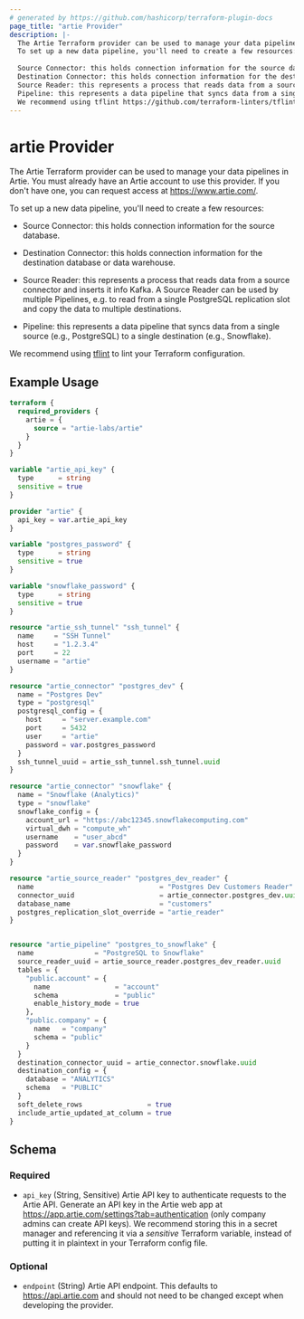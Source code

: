 ```yaml
---
# generated by https://github.com/hashicorp/terraform-plugin-docs
page_title: "artie Provider"
description: |-
  The Artie Terraform provider can be used to manage your data pipelines in Artie. You must already have an Artie account to use this provider. If you don't have one, you can request access at https://www.artie.com/.
  To set up a new data pipeline, you'll need to create a few resources:
  
  Source Connector: this holds connection information for the source database.
  Destination Connector: this holds connection information for the destination database or data warehouse.
  Source Reader: this represents a process that reads data from a source connector and inserts it info Kafka. A Source Reader can be used by multiple Pipelines, e.g. to read from a single PostgreSQL replication slot and copy the data to multiple destinations.
  Pipeline: this represents a data pipeline that syncs data from a single source (e.g., PostgreSQL) to a single destination (e.g., Snowflake).
  We recommend using tflint https://github.com/terraform-linters/tflint to lint your Terraform configuration.
---
```


# artie Provider

The Artie Terraform provider can be used to manage your data pipelines in Artie. You must already have an Artie account to use this provider. If you don't have one, you can request access at https://www.artie.com/.

To set up a new data pipeline, you'll need to create a few resources:

- Source Connector: this holds connection information for the source database.

- Destination Connector: this holds connection information for the destination database or data warehouse.

- Source Reader: this represents a process that reads data from a source connector and inserts it info Kafka. A Source Reader can be used by multiple Pipelines, e.g. to read from a single PostgreSQL replication slot and copy the data to multiple destinations.

- Pipeline: this represents a data pipeline that syncs data from a single source (e.g., PostgreSQL) to a single destination (e.g., Snowflake).

We recommend using [tflint](https://github.com/terraform-linters/tflint) to lint your Terraform configuration.

## Example Usage

```terraform
terraform {
  required_providers {
    artie = {
      source = "artie-labs/artie"
    }
  }
}

variable "artie_api_key" {
  type      = string
  sensitive = true
}

provider "artie" {
  api_key = var.artie_api_key
}

variable "postgres_password" {
  type      = string
  sensitive = true
}

variable "snowflake_password" {
  type      = string
  sensitive = true
}

resource "artie_ssh_tunnel" "ssh_tunnel" {
  name     = "SSH Tunnel"
  host     = "1.2.3.4"
  port     = 22
  username = "artie"
}

resource "artie_connector" "postgres_dev" {
  name = "Postgres Dev"
  type = "postgresql"
  postgresql_config = {
    host     = "server.example.com"
    port     = 5432
    user     = "artie"
    password = var.postgres_password
  }
  ssh_tunnel_uuid = artie_ssh_tunnel.ssh_tunnel.uuid
}

resource "artie_connector" "snowflake" {
  name = "Snowflake (Analytics)"
  type = "snowflake"
  snowflake_config = {
    account_url = "https://abc12345.snowflakecomputing.com"
    virtual_dwh = "compute_wh"
    username    = "user_abcd"
    password    = var.snowflake_password
  }
}

resource "artie_source_reader" "postgres_dev_reader" {
  name                               = "Postgres Dev Customers Reader"
  connector_uuid                     = artie_connector.postgres_dev.uuid
  database_name                      = "customers"
  postgres_replication_slot_override = "artie_reader"
}


resource "artie_pipeline" "postgres_to_snowflake" {
  name               = "PostgreSQL to Snowflake"
  source_reader_uuid = artie_source_reader.postgres_dev_reader.uuid
  tables = {
    "public.account" = {
      name                = "account"
      schema              = "public"
      enable_history_mode = true
    },
    "public.company" = {
      name   = "company"
      schema = "public"
    }
  }
  destination_connector_uuid = artie_connector.snowflake.uuid
  destination_config = {
    database = "ANALYTICS"
    schema   = "PUBLIC"
  }
  soft_delete_rows                = true
  include_artie_updated_at_column = true
}
```

<!-- schema generated by tfplugindocs -->
## Schema

### Required

- `api_key` (String, Sensitive) Artie API key to authenticate requests to the Artie API. Generate an API key in the Artie web app at https://app.artie.com/settings?tab=authentication (only company admins can create API keys). We recommend storing this in a secret manager and referencing it via a *sensitive* Terraform variable, instead of putting it in plaintext in your Terraform config file.

### Optional

- `endpoint` (String) Artie API endpoint. This defaults to https://api.artie.com and should not need to be changed except when developing the provider.
